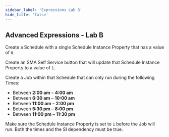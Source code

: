 ```yaml
---
sidebar_label: 'Expressions Lab B'
hide_title: 'false'
---
```


## Advanced Expressions - Lab B

Create a Schedule with a single Schedule Instance Property that has a value of ```0```. 

Create an SMA Self Service button that will update that Schedule Instance Property to a value of ```1```. 

Create a Job within that Schedule that can only run during the following Times:  

* Between **2:00 am** – **4:00 am**
* Between **6:30 am** – **10:00 am**
* Between **11:00 am** – **2:00 pm**
* Between **5:30 pm** – **8:00 pm**
* Between **11:00 pm** – **11:30 pm**

Make sure the Schedule Instance Property is set to ```1``` before the Job will run. Both the times and the SI dependency must be true.